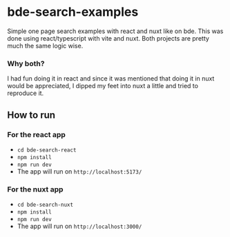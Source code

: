 # bde-search-examples

Simple one page search examples with react and nuxt like on bde. This was done
using react/typescript with vite and nuxt. Both projects are pretty much the same logic wise.

### Why both?

I had fun doing it in react and since it was mentioned that doing it in nuxt would be appreciated, I dipped my feet into nuxt a little and tried to reproduce it.

## How to run

### For the react app

- `cd bde-search-react`
- `npm install`
- `npm run dev`
- The app will run on `http://localhost:5173/`

### For the nuxt app

- `cd bde-search-nuxt`
- `npm install`
- `npm run dev`
- The app will run on `http://localhost:3000/`
